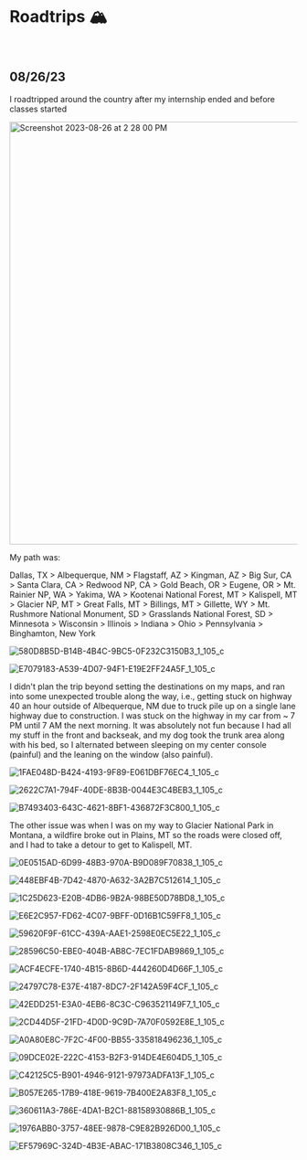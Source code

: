 # Roadtrips 🏔️

<p>&nbsp;</p>

## 08/26/23

I roadtripped around the country after my internship ended and before classes started

<img width="740" alt="Screenshot 2023-08-26 at 2 28 00 PM" src="https://github.com/venkat-ranganathan/projects/assets/96662693/0e5fb035-7664-433e-bc67-5319222be970">

My path was: 

Dallas, TX > Albequerque, NM > Flagstaff, AZ > Kingman, AZ > Big Sur, CA > Santa Clara, CA > Redwood NP, CA > Gold Beach, OR > Eugene, OR > Mt. Rainier NP, WA > Yakima, WA > Kootenai National Forest, MT > Kalispell, MT > Glacier NP, MT > Great Falls, MT > Billings, MT > Gillette, WY > Mt. Rushmore National Monument, SD > Grasslands National Forest, SD > Minnesota > Wisconsin > Illinois > Indiana > Ohio > Pennsylvania > Binghamton, New York

![580D8B5D-B14B-4B4C-9BC5-0F232C3150B3_1_105_c](https://github.com/venkat-ranganathan/projects/assets/96662693/31a7daf4-b506-4549-a7b6-cee209cccaec)

![E7079183-A539-4D07-94F1-E19E2FF24A5F_1_105_c](https://github.com/venkat-ranganathan/projects/assets/96662693/9aa633d5-fa9d-4239-9d14-8dd81ff50baf)

I didn't plan the trip beyond setting the destinations on my maps, and ran into some unexpected trouble along the way, i.e., getting stuck on highway 40 an hour outside of Albequerque, NM due to truck pile up on a single lane highway due to construction. I was stuck on the highway in my car from ~ 7 PM until 7 AM the next morning. It was absolutely not fun because I had all my stuff in the front and backseak, and my dog took the trunk area along with his bed, so I alternated between sleeping on my center console (painful) and the leaning on the window (also painful).

![1FAE048D-B424-4193-9F89-E061DBF76EC4_1_105_c](https://github.com/venkat-ranganathan/projects/assets/96662693/f1ab4731-568f-422a-9e2b-e0b3518308d3)

![2622C7A1-794F-40DE-8B3B-0044E3C4BEB3_1_105_c](https://github.com/venkat-ranganathan/projects/assets/96662693/e8657dd5-5570-479d-98cc-f9432dfeda29)

![B7493403-643C-4621-8BF1-436872F3C800_1_105_c](https://github.com/venkat-ranganathan/projects/assets/96662693/c5effd6f-dd83-41ba-b272-927de1c20b23)


The other issue was when I was on my way to Glacier National Park in Montana, a wildfire broke out in Plains, MT so the roads were closed off, and I had to take a detour to get to Kalispell, MT.

![0E0515AD-6D99-48B3-970A-B9D089F70838_1_105_c](https://github.com/venkat-ranganathan/projects/assets/96662693/d314063f-e4af-4088-9fb7-d09c55efaee1)

![448EBF4B-7D42-4870-A632-3A2B7C512614_1_105_c](https://github.com/venkat-ranganathan/projects/assets/96662693/84011b77-b5ee-489b-ac8a-04b93b10ddb8)

![1C25D623-E20B-4DB6-9B2A-98BE50D78BD8_1_105_c](https://github.com/venkat-ranganathan/projects/assets/96662693/fcfd1a5e-c04b-4f17-b4b7-e601e728d055)

![E6E2C957-FD62-4C07-9BFF-0D16B1C59FF8_1_105_c](https://github.com/venkat-ranganathan/projects/assets/96662693/716541a2-1284-4479-95bb-c62dc6a3c5f8)

![59620F9F-61CC-439A-AAE1-2598E0EC5E22_1_105_c](https://github.com/venkat-ranganathan/projects/assets/96662693/256b4954-3b61-4d29-ad2a-b1aacb260ccc)

![28596C50-EBE0-404B-AB8C-7EC1FDAB9869_1_105_c](https://github.com/venkat-ranganathan/projects/assets/96662693/b8ffcd2c-fb48-4bb3-a156-b271ba155c5e)

![ACF4ECFE-1740-4B15-8B6D-444260D4D66F_1_105_c](https://github.com/venkat-ranganathan/projects/assets/96662693/e4a26b79-f591-477c-a160-617cf4af8fd3)

![24797C78-E37E-4187-8DC7-2F142A59F4CF_1_105_c](https://github.com/venkat-ranganathan/projects/assets/96662693/da4f4c6b-1b7f-494d-87ac-4f7dc7463a70)

![42EDD251-E3A0-4EB6-8C3C-C963521149F7_1_105_c](https://github.com/venkat-ranganathan/projects/assets/96662693/91def8f2-4ea9-4ab3-8ff2-38455cbe9c86)

![2CD44D5F-21FD-4D0D-9C9D-7A70F0592E8E_1_105_c](https://github.com/venkat-ranganathan/projects/assets/96662693/e8e0821d-bd5b-4cda-88aa-0615531d7869)

![A0A80E8C-7F2C-4F00-BB55-335818496236_1_105_c](https://github.com/venkat-ranganathan/projects/assets/96662693/d2c50972-f067-4a59-ae00-6641e6d6f82c)

![09DCE02E-222C-4153-B2F3-914DE4E604D5_1_105_c](https://github.com/venkat-ranganathan/projects/assets/96662693/26dc85eb-006f-49a8-a3a4-4ee525d78276)

![C42125C5-B901-4946-9121-97973ADFA13F_1_105_c](https://github.com/venkat-ranganathan/projects/assets/96662693/e3faa394-f841-4b69-8320-16aed4488e1f)

![B057E265-17B9-418E-9619-7B400E2A83F8_1_105_c](https://github.com/venkat-ranganathan/projects/assets/96662693/3e5d47ac-3a98-49cf-bf29-918932dceea6)

![360611A3-786E-4DA1-B2C1-88158930886B_1_105_c](https://github.com/venkat-ranganathan/projects/assets/96662693/540d1341-74a8-4ea5-a78e-c513f0940008)

![1976ABB0-3757-48EE-9878-C9E82B926D00_1_105_c](https://github.com/venkat-ranganathan/projects/assets/96662693/0fa0203c-6ef2-455c-a584-cfb9cd1957c6)

![EF57969C-324D-4B3E-ABAC-171B3808C346_1_105_c](https://github.com/venkat-ranganathan/projects/assets/96662693/0c5d2363-fbed-4be6-b72f-1e97d189b3df)
